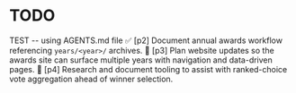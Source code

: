 # TODO

TEST -- using AGENTS.md file
✅ [p2] Document annual awards workflow referencing `years/<year>/` archives.
🔲 [p3] Plan website updates so the awards site can surface multiple years with navigation and data-driven pages.
🔲 [p4] Research and document tooling to assist with ranked-choice vote aggregation ahead of winner selection.
